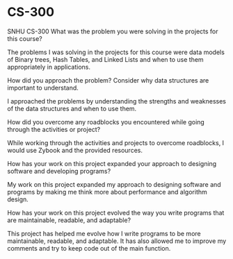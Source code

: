 # CS-300
SNHU CS-300
What was the problem you were solving in the projects for this course?

The problems I was solving in the projects for this course were data models of Binary trees, Hash Tables, and Linked Lists and when to use them appropriately in applications. 

How did you approach the problem? Consider why data structures are important to understand.

I approached the problems by understanding the strengths and weaknesses of the data structures and when to use them.

How did you overcome any roadblocks you encountered while going through the activities or project?

While working through the activities and projects to overcome roadblocks, I would use Zybook and the provided resources.

How has your work on this project expanded your approach to designing software and developing programs?

My work on this project expanded my approach to designing software and programs by making me think more about performance and algorithm design.

How has your work on this project evolved the way you write programs that are maintainable, readable, and adaptable?

This project has helped me evolve how I write programs to be more maintainable, readable, and adaptable. It has also allowed me to improve my comments and try to keep code out of the main function.
